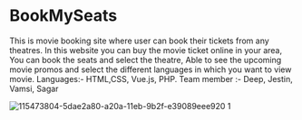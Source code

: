 # BookMySeats
This is movie booking site where user can book their tickets from any theatres.
In this website you can buy the movie ticket online in your area, You can book the seats and select the theatre, Able to see the upcoming movie promos and select the different languages in which you want to view movie.
Languages:- HTML,CSS, Vue.js, PHP.
Team member :- Deep, Jestin, Vamsi, Sagar

![115473804-5dae2a80-a20a-11eb-9b2f-e39089eee920 1](https://user-images.githubusercontent.com/72161359/116142032-6b026380-a6a7-11eb-8711-216072a65f81.gif)

